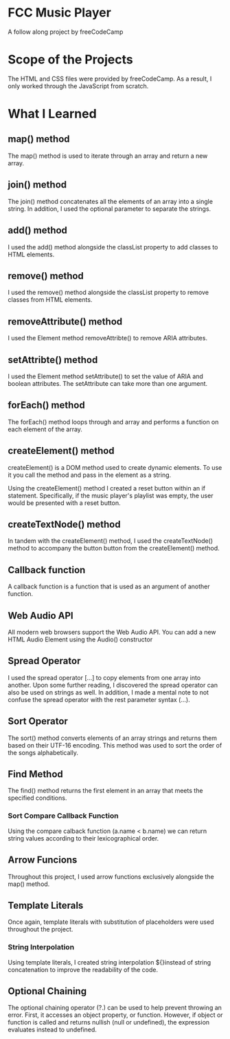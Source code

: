 # FCC Music Player
 A follow along project by freeCodeCamp

# Scope of the Projects
The HTML and CSS files were provided by freeCodeCamp. As a result, I only worked through the JavaScript from scratch.

# What I Learned

## map() method
The map() method is used to iterate through an array and return a new array.

## join() method
The join() method concatenates all the elements of an array into a single string. In addition, I used the optional parameter to separate the strings.

## add() method
I used the add() method alongside the classList property to add classes to HTML elements.

## remove() method
I used the remove() method alongside the classList property to remove classes from HTML elements.

## removeAttribute() method
I used the Element method removeAttribte() to remove ARIA attributes.

## setAttribte() method
I used the Element method setAttribute() to set the value of ARIA and boolean attributes. The setAttribute can take more than one argument.

## forEach() method
The forEach() method loops through and array and performs a function on each element of the array.

## createElement() method
createElement() is a DOM method used to create dynamic elements. To use it you call the method and pass in the element as a string.

Using the createElement() method I created a reset button within an if statement. Specifically, if the music player's playlist was empty, the user would be presented with a reset button.

## createTextNode() method
In tandem with the createElement() method, I used the createTextNode() method to accompany the button button from the createElement() method. 

## Callback function
A callback function is a function that is used as an argument of another function.

## Web Audio API
All modern web browsers support the Web Audio API. You can add a new HTML Audio Element using the Audio() constructor

## Spread Operator
I used the spread operator [...] to copy elements from one array into another. Upon some further reading, I discovered the spread operator can also be used on strings as well. In addition, I made a mental note to not confuse the spread operator with the rest parameter syntax (...).

## Sort Operator
The sort() method converts elements of an array strings and returns them based on their UTF-16 encoding. This method was used to sort the order of the songs alphabetically. 

## Find Method
The find() method returns the first element in an array that meets the specified conditions.

### Sort Compare Callback Function
Using the compare calback function (a.name < b.name) we can return string values according to their lexicographical order.

## Arrow Funcions
Throughout this project, I used arrow functions exclusively alongside the map() method.

## Template Literals
Once again, template literals with substitution of placeholders were used throughout the project.

### String Interpolation
Using template literals, I created string interpolation ${}instead of string concatenation to improve the readability of the code.

## Optional Chaining
The optional chaining operator (?.) can be used to help prevent throwing an error. First, it accesses an object property, or function. However, if object or function is called and returns nullish (null or undefined), the expression evaluates instead to undefined.
